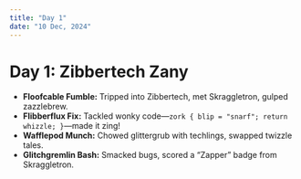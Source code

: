 ```yaml
---
title: "Day 1"
date: "10 Dec, 2024"
---
```


# Day 1: Zibbertech Zany

- **Floofcable Fumble:** Tripped into Zibbertech, met Skraggletron, gulped zazzlebrew.
- **Flibberflux Fix:** Tackled wonky code—`zork { blip = "snarf"; return whizzle; }`—made it zing!
- **Wafflepod Munch:** Chowed glittergrub with techlings, swapped twizzle tales.
- **Glitchgremlin Bash:** Smacked bugs, scored a “Zapper” badge from Skraggletron.



